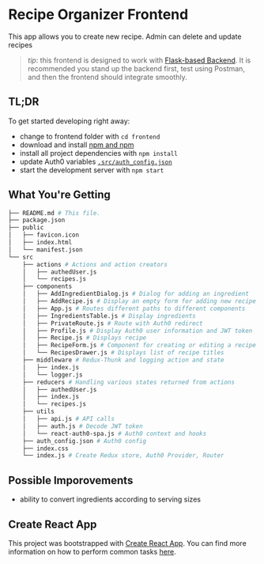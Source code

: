 # Recipe Organizer Frontend

This app allows you to create new recipe. Admin can delete and update recipes

> _tip_: this frontend is designed to work with [Flask-based Backend](../backend). It is recommended you stand up the backend first, test using Postman, and then the frontend should integrate smoothly.

## TL;DR

To get started developing right away:

* change to frontend folder with `cd frontend`
* download and install [npm and npm](https://www.npmjs.com/get-npm)
* install all project dependencies with `npm install`
* update Auth0 variables [`.src/auth_config.json`](./src/auth_config.json)
* start the development server with `npm start`

## What You're Getting
```bash
├── README.md # This file.
├── package.json
├── public
│   ├── favicon.icon
│   ├── index.html
│   └── manifest.json
└── src
    ├── actions # Actions and action creators
    │   ├── authedUser.js
    │   └── recipes.js
    ├── components
    │   ├── AddIngredientDialog.js # Dialog for adding an ingredient
    │   ├── AddRecipe.js # Display an empty form for adding new recipe
    │   ├── App.js # Routes different paths to different components
    │   ├── IngredientsTable.js # Display ingredients
    │   ├── PrivateRoute.js # Route with Auth0 redirect
    │   ├── Profile.js # Display Auth0 user information and JWT token
    │   ├── Recipe.js # Displays recipe
    │   ├── RecipeForm.js # Component for creating or editing a recipe
    │   └── RecipesDrawer.js # Displays list of recipe titles
    ├── middleware # Redux-Thunk and logging action and state
    │   ├── index.js
    │   └── logger.js
    ├── reducers # Handling various states returned from actions
    │   ├── authedUser.js
    │   ├── index.js
    │   └── recipes.js
    ├── utils
    │   ├── api.js # API calls
    │   ├── auth.js # Decode JWT token
    │   └── react-auth0-spa.js # Auth0 context and hooks
    ├── auth_config.json # Auth0 config
    ├── index.css
    └── index.js # Create Redux store, Auth0 Provider, Router
```

## Possible Imporovements
* ability to convert ingredients according to serving sizes

## Create React App

This project was bootstrapped with [Create React App](https://github.com/facebookincubator/create-react-app). You can find more information on how to perform common tasks [here](https://github.com/facebookincubator/create-react-app/blob/master/packages/react-scripts/template/README.md).